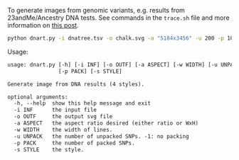 To generate images from genomic variants, e.g. results from 23andMe/Ancestry DNA tests.
See commands in the `trace.sh` file and more information on [this post](http://jmonlong.github.io/Hippocamplus/2018/12/08/dna-art/).

```sh
python dnart.py -i dnatree.tsv -o chalk.svg -a "5184x3456" -u 200 -p 10000
```

Usage:

```txt
usage: dnart.py [-h] [-i INF] [-o OUTF] [-a ASPECT] [-w WIDTH] [-u UNPACK]
                [-p PACK] [-s STYLE]

Generate image from DNA results (4 styles).

optional arguments:
  -h, --help  show this help message and exit
  -i INF      the input file
  -o OUTF     the output svg file
  -a ASPECT   the aspect ratio desired (either ratio or WxH)
  -w WIDTH    the width of lines.
  -u UNPACK   the number of unpacked SNPs. -1: no packing
  -p PACK     the number of packed SNPs.
  -s STYLE    the style.
```

